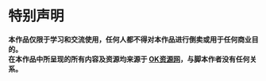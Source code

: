 # 特别声明

**本作品仅限于学习和交流使用，任何人都不得对本作品进行倒卖或用于任何商业目的。</br>在本作品中所呈现的所有内容及资源均来源于 [OK资源网](https://api.iokzy.com/)，与脚本作者没有任何关系。**